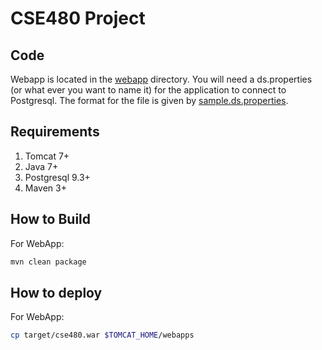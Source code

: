 # CSE480 Project

## Code
Webapp is located in the [webapp](webapp/) directory. You will need a ds.properties (or what ever you want to name it) for the application to connect to Postgresql. The format for the file is given by [sample.ds.properties](sample.ds.properties).

## Requirements
1. Tomcat 7+
2. Java 7+
3. Postgresql 9.3+
4. Maven 3+

## How to Build
For WebApp:

```bash
mvn clean package
```

## How to deploy
For WebApp:

```bash
cp target/cse480.war $TOMCAT_HOME/webapps
```
